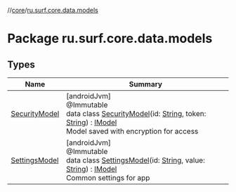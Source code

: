 //[core](../../index.md)/[ru.surf.core.data.models](index.md)

# Package ru.surf.core.data.models

## Types

| Name | Summary |
|---|---|
| [SecurityModel](-security-model/index.md) | [androidJvm]<br>@Immutable<br>data class [SecurityModel](-security-model/index.md)(id: [String](https://kotlinlang.org/api/latest/jvm/stdlib/kotlin/-string/index.html), token: [String](https://kotlinlang.org/api/latest/jvm/stdlib/kotlin/-string/index.html)) : [IModel](../ru.surf.core.interfaces/-i-model/index.md)<br>Model saved with encryption for access |
| [SettingsModel](-settings-model/index.md) | [androidJvm]<br>@Immutable<br>data class [SettingsModel](-settings-model/index.md)(id: [String](https://kotlinlang.org/api/latest/jvm/stdlib/kotlin/-string/index.html), value: [String](https://kotlinlang.org/api/latest/jvm/stdlib/kotlin/-string/index.html)) : [IModel](../ru.surf.core.interfaces/-i-model/index.md)<br>Common settings for app |
